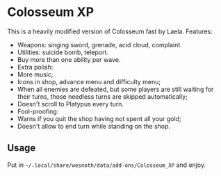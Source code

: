Colosseum XP
============

  This is a heavily modified version of Colosseum fast by Laela. Features:

  * Weapons: singing sword, grenade, acid cloud, complaint.
  * Utilities: suicide bomb, teleport.
  * Buy more than one ability per wave.
  * Extra polish:
   * More music;
   * Icons in shop, advance menu and difficulty menu;
   * When all enemies are defeated, but some players are still waiting for
     their turns, those needless turns are skipped automatically;
   * Doesn't scroll to Platypus every turn.
  * Fool-proofing:
   * Warns if you quit the shop having not spent all your gold;
   * Doesn't allow to end turn while standing on the shop.

Usage
-----

  Put in `~/.local/share/wesnoth/data/add-ons/Colosseum_XP` and enjoy.

